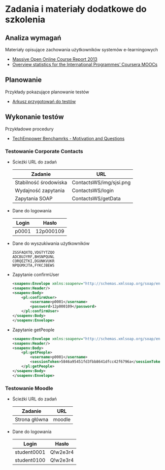 # Zadania i materiały dodatkowe do szkolenia

## Analiza wymagań
Materiały opisujące zachowania użytkowników systemów e-learningowych
* [Massive Open Online Course Report 2013](docs/01-analiza-wymagan/BR1-MOOC-report-2013.pdf)
* [Overview statistics for the International Programmes’ Coursera MOOCs](docs/01-analiza-wymagan/BR2-Overview-statistics-for-the-nternational-MOOCs.pdf)

## Planowanie

Przykłady pokazujące planowanie testów
* [Arkusz przygotowań do testów](docs/Przyklady%20raportow%20i%20specyfikacji/SPORTSHOP/Analiza%20i%20planowanie.xlsx)

## Wykonanie testów

Przykładowe procedury
* [TechEmpower Benchamrks - Motivation and Questions](https://www.techempower.com/benchmarks/#section=motivation) 

### Testowanie Corporate Contacts 

* Ścieżki URL do zadań

    | Zadanie                | URL                          |
    |------------------------|------------------------------|
    | Stabilność środowiska  | ContactsWS/img/sjsi.png      |
    | Wydajność zapytania    | ContactsWS/login             |
    | Zapytania SOAP         | ContactsWS/getData           |


* Dane do logowania

    | Login | Hasło     |
    |-------|-----------|
    | p0001 | 12p000109 |

* Dane do wyszukiwania użytkowników

    ```csv
    ZGSFAQXTQ,VDGTYTZQO
    ADCBUJYRF,BHSNPQUNL
    CORQEZTKI,DGUNKVUKR
    NPQGMXJTA,FYKCJBEWS
    ```

* Zapytanie confirmUser

    ```xml
    <soapenv:Envelope xmlns:soapenv="http://schemas.xmlsoap.org/soap/envelope/" xmlns:pl="http://pl.ericpol.contacts.ws/">
    <soapenv:Header/>
    <soapenv:Body>
        <pl:confirmUser>
            <username>p0001</username>
            <password>12p000109</password>
        </pl:confirmUser>
    </soapenv:Body>
    </soapenv:Envelope>
    ```

* Zapytanie getPeople
    ```xml
    <soapenv:Envelope xmlns:soapenv="http://schemas.xmlsoap.org/soap/envelope/" xmlns:pl="http://pl.ericpol.contacts.ws/">
    <soapenv:Header/>
    <soapenv:Body>
        <pl:getPeople>
            <username>p0001</username>
            <sessionToken>5846a95451fd3fbb8641dfcc42f6796a</sessionToken>
        </pl:getPeople>
    </soapenv:Body>
    </soapenv:Envelope>
    ```

### Testowanie Moodle 

* Ścieżki URL do zadań

    | Zadanie                | URL                          |
    |------------------------|------------------------------|
    | Strona główna          | moodle                       |

* Dane do logowania

    | Login       | Hasło     |
    |-------------|-----------|
    | student0001 | Q!w2e3r4  |
    | student0100 | Q!w2e3r4  |